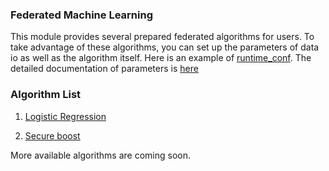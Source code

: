 ### Federated Machine Learning
This module provides several prepared federated algorithms for users. To take advantage of these algorithms,
you can set up the parameters of data io as well as the algorithm itself. Here is an example of [runtime_conf](../workflow/conf/default_runtime_conf.json).
The detailed documentation of parameters is [here](./param/README.md)

### Algorithm List
1. [Logistic Regression](./logistic_regression/)

2. [Secure boost](./tree)


More available algorithms are coming soon.